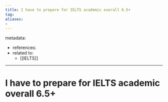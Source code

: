 ```yaml
---
title: I have to prepare for IELTS academic overall 6.5+
tag:
aliases:
- 
---
```


metadata:
- references:
- related to:
	- [[IELTS]]
---

# I have to prepare for IELTS academic overall 6.5+